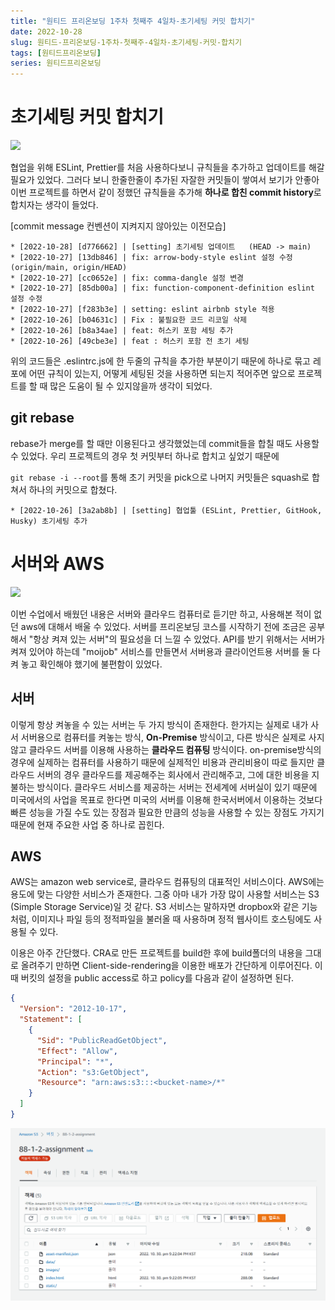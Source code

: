```yaml
---
title: "원티드 프리온보딩 1주차 첫째주 4일차-초기세팅 커밋 합치기"
date: 2022-10-28
slug: 원티드-프리온보딩-1주차-첫째주-4일차-초기세팅-커밋-합치기
tags: [원티드프리온보딩]
series: 원티드프리온보딩
---
```


# 초기세팅 커밋 합치기

<img width="500" src="https://miro.medium.com/max/875/1*BCZkmZR1_YzDZy22Vn4uUw.png"/>

협업을 위해 ESLint, Prettier를 처음 사용하다보니 규칙들을 추가하고 업데이트를 해갈 필요가 있었다. 그러다 보니 한줄한줄이 추가된 자잘한 커밋들이 쌓여서 보기가 안좋아 이번 프로젝트를 하면서 같이 정했던 규칙들을 추가해 **하나로 합친 commit history**로 합치자는 생각이 들었다.

[commit message 컨벤션이 지켜지지 않아있는 이전모습]

```
* [2022-10-28] [d776662] | [setting] 초기세팅 업데이트   (HEAD -> main)
* [2022-10-27] [13db846] | fix: arrow-body-style eslint 설정 수정   (origin/main, origin/HEAD)
* [2022-10-27] [cc0652e] | fix: comma-dangle 설정 변경
* [2022-10-27] [85db00a] | fix: function-component-definition eslint 설정 수정
* [2022-10-27] [f283b3e] | setting: eslint airbnb style 적용
* [2022-10-26] [b04631c] | Fix : 불필요한 코드 리코일 삭제
* [2022-10-26] [b8a34ae] | feat: 허스키 포함 세팅 추가
* [2022-10-26] [49cbe3e] | feat : 허스키 포함 전 초기 세팅
```

위의 코드들은 .eslintrc.js에 한 두줄의 규칙을 추가한 부분이기 때문에 하나로 묶고 레포에 어떤 규칙이 있는지, 어떻게 세팅된 것을 사용하면 되는지 적어주면 앞으로 프로젝트를 할 때 많은 도움이 될 수 있지않을까 생각이 되었다.

## git rebase

rebase가 merge를 할 때만 이용된다고 생각했었는데 commit들을 합칠 때도 사용할 수 있었다. 우리 프로젝트의 경우 첫 커밋부터 하나로 합치고 싶었기 때문에

`git rebase -i --root`를 통해 초기 커밋을 pick으로 나머지 커밋들은 squash로 합쳐서 하나의 커밋으로 합쳤다.

```
* [2022-10-26] [3a2ab8b] | [setting] 협업툴 (ESLint, Prettier, GitHook, Husky) 초기세팅 추가
```

# 서버와 AWS

<img width="500" src="https://cdn.inflearn.com/public/courses/328088/cover/953d4d86-ca11-4a4d-a771-b0eb6fb91677/328088-eng.png"/>

이번 수업에서 배웠던 내용은 서버와 클라우드 컴퓨터로 듣기만 하고, 사용해본 적이 없던 aws에 대해서 배울 수 있었다. 서버를 프리온보딩 코스를 시작하기 전에 조금은 공부해서 "항상 켜져 있는 서버"의 필요성을 더 느낄 수 있었다. API를 받기 위해서는 서버가 켜져 있어야 하는데 "moijob" 서비스를 만들면서 서버용과 클라이언트용 서버를 둘 다 켜 놓고 확인해야 했기에 불편함이 있었다.

## 서버

이렇게 항상 켜놓을 수 있는 서버는 두 가지 방식이 존재한다. 한가지는 실제로 내가 사서 서버용으로 컴퓨터를 켜놓는 방식, **On-Premise** 방식이고, 다른 방식은 실제로 사지 않고 클라우드 서버를 이용해 사용하는 **클라우드 컴퓨팅** 방식이다. on-premise방식의 경우에 실제하는 컴퓨터를 사용하기 때문에 실제적인 비용과 관리비용이 따로 들지만 클라우드 서버의 경우 클라우드를 제공해주는 회사에서 관리해주고, 그에 대한 비용을 지불하는 방식이다. 클라우드 서비스를 제공하는 서버는 전세계에 서버실이 있기 때문에 미국에서의 사업을 목표로 한다면 미국의 서버를 이용해 한국서버에서 이용하는 것보다 빠른 성능을 가질 수도 있는 장점과 필요한 만큼의 성능을 사용할 수 있는 장점도 가지기 때문에 현재 주요한 사업 중 하나로 꼽힌다.

## AWS

AWS는 amazon web service로, 클라우드 컴퓨팅의 대표적인 서비스이다. AWS에는 용도에 맞는 다양한 서비스가 존재한다. 그중 아마 내가 가장 많이 사용할 서비스는 S3 (Simple Storage Service)일 것 같다. S3 서비스는 말하자면 dropbox와 같은 기능처럼, 이미지나 파일 등의 정적파일을 불러올 때 사용하며 정적 웹사이트 호스팅에도 사용될 수 있다.

이용은 아주 간단했다. CRA로 만든 프로젝트를 build한 후에 build폴더의 내용을 그대로 올려주기 만하면 Client-side-rendering을 이용한 배포가 간단하게 이루어진다. 이때 버킷의 설정을 public access로 하고 policy를 다음과 같이 설정하면 된다.

```json
{
  "Version": "2012-10-17",
  "Statement": [
    {
      "Sid": "PublicReadGetObject",
      "Effect": "Allow",
      "Principal": "*",
      "Action": "s3:GetObject",
      "Resource": "arn:aws:s3:::<bucket-name>/*"
    }
  ]
}
```

![aws](./aws.png)
